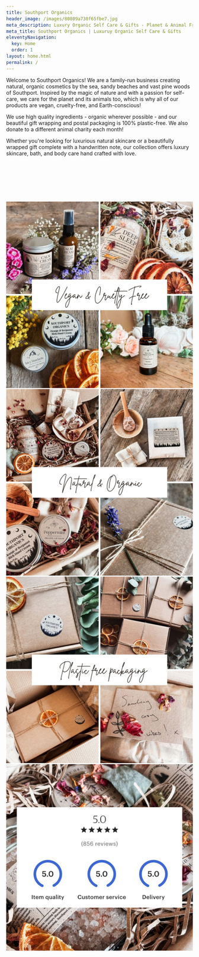 ```yaml
---
title: Southport Organics
header_image: /images/80809a730f65fbe7.jpg
meta_description: Luxury Organic Self Care & Gifts - Planet & Animal Friendly
meta_title: Southport Organics | Luxuruy Organic Self Care & Gifts
eleventyNavigation:
  key: Home
  order: 1
layout: home.html
permalink: /
---
```


Welcome to Southport Organics! We are a family-run business creating natural, organic cosmetics by the sea, sandy beaches and vast pine woods of Southport. Inspired by the magic of nature and with a passion for self-care, we care for the planet and its animals too, which is why all of our products are vegan, cruelty-free, and Earth-conscious!

We use high quality ingredients - organic wherever possible - and our beautiful gift wrapping and postal packaging is 100% plastic-free. We also donate to a different animal charity each month!

Whether you're looking for luxurious natural skincare or a beautifully wrapped gift complete with a handwritten note, our collection offers luxury skincare, bath, and body care hand crafted with love.

<div style="min-height: 58px;max-width: 440px;margin: 2rem auto;width: 100%"><script src="https://cdn.jsdelivr.net/ghost/signup-form@~0.2/umd/signup-form.min.js" data-button-color="#FF1A75" data-button-text-color="#FFFFFF" data-site="https://news.southportorganics.co.uk/" data-locale="en" async></script></div>

<div class="homepage-images">
  <img
    src="/images/homepage-1.jpg"
    alt=""
    eleventy:widths="204,306"
    sizes="220px" />
  <img
    src="/images/homepage-2.jpg"
    alt=""
    eleventy:widths="204,306"
    sizes="220px" />
  <img
    src="/images/homepage-3.jpg"
    alt=""
    eleventy:widths="204,306"
    sizes="220px" />
  <img
    src="/images/homepage-5.jpg"
    alt=""
    eleventy:widths="204,306"
    sizes="220px" />
</div>
